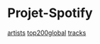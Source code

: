 # Projet-Spotify
[artists](https://www.kaggle.com/datasets/rolanddutauziet/dataset-projet-spotify?select=artists.csv)
[top200global](https://www.kaggle.com/datasets/rolanddutauziet/dataset-projet-spotify?select=spotify_top200_global.csv)
[tracks](https://www.kaggle.com/datasets/rolanddutauziet/dataset-projet-spotify?select=tracks.csv)
